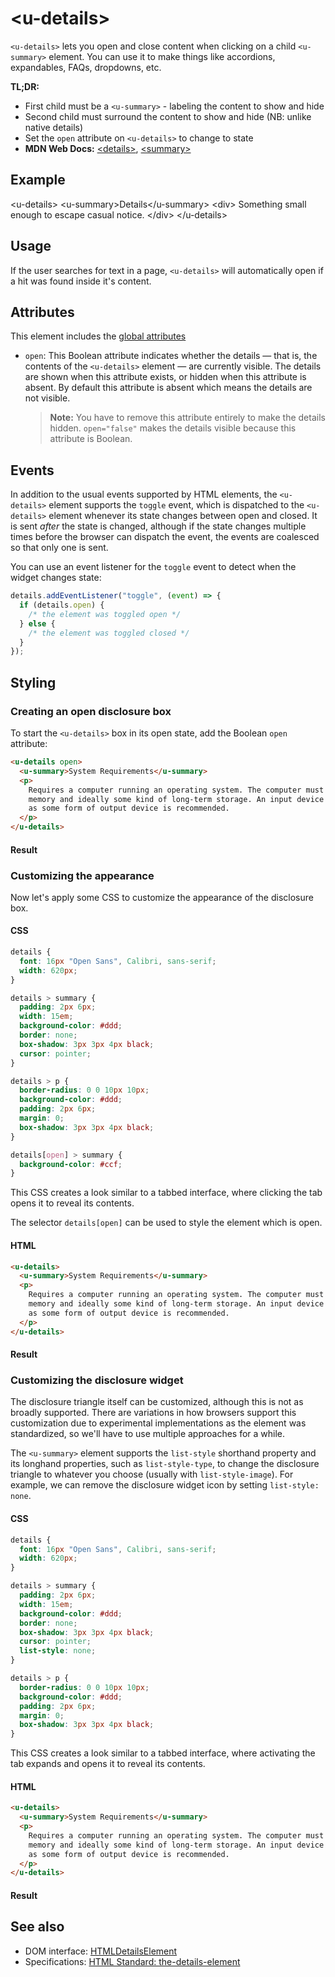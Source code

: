 # &lt;u-details&gt;
`<u-details>` lets you open and close content when clicking on a child `<u-summary>` element.
You can use it to make things like accordions, expandables, FAQs, dropdowns, etc.

**TL;DR:**
- First child must be a `<u-summary>` - labeling the content to show and hide
- Second child must surround the content to show and hide (NB: unlike native details)
- Set the `open` attribute on `<u-details>` to change to state
- **MDN Web Docs:** [&lt;details&gt;](https://developer.mozilla.org/en-US/docs/Web/HTML/Element/details),
[&lt;summary&gt;](https://developer.mozilla.org/en-US/docs/Web/HTML/Element/summary)

## Example
<Sandbox>
&lt;u-details&gt;
  &lt;u-summary&gt;Details&lt;/u-summary&gt;
  &lt;div&gt;
    Something small enough to escape casual notice.
  &lt;/div&gt;
&lt;/u-details&gt;
</Sandbox>

## Usage

If the user searches for text in a page, `<u-details>` will automatically open if a hit was found inside it's content.

## Attributes

This element includes the [global attributes](https://developer.mozilla.org/en-US/docs/Web/HTML/Global_attributes)

- `open`: This Boolean attribute indicates whether the details — that is, the contents of the `<u-details>` element — are currently visible. The details are shown when this attribute exists, or hidden when this attribute is absent. By default this attribute is absent which means the details are not visible.

    > **Note:** You have to remove this attribute entirely to make the details hidden. `open="false"` makes the details visible because this attribute is Boolean.

## Events

In addition to the usual events supported by HTML elements, the `<u-details>` element supports the `toggle` event, which is dispatched to the `<u-details>` element whenever its state changes between open and closed. It is sent _after_ the state is changed, although if the state changes multiple times before the browser can dispatch the event, the events are coalesced so that only one is sent.

You can use an event listener for the `toggle` event to detect when the widget changes state:

```js
details.addEventListener("toggle", (event) => {
  if (details.open) {
    /* the element was toggled open */
  } else {
    /* the element was toggled closed */
  }
});
```

## Styling

### Creating an open disclosure box

To start the `<u-details>` box in its open state, add the Boolean `open` attribute:

```html
<u-details open>
  <u-summary>System Requirements</u-summary>
  <p>
    Requires a computer running an operating system. The computer must have some
    memory and ideally some kind of long-term storage. An input device as well
    as some form of output device is recommended.
  </p>
</u-details>
```

#### Result

### Customizing the appearance

Now let's apply some CSS to customize the appearance of the disclosure box.

#### CSS

```css
details {
  font: 16px "Open Sans", Calibri, sans-serif;
  width: 620px;
}

details > summary {
  padding: 2px 6px;
  width: 15em;
  background-color: #ddd;
  border: none;
  box-shadow: 3px 3px 4px black;
  cursor: pointer;
}

details > p {
  border-radius: 0 0 10px 10px;
  background-color: #ddd;
  padding: 2px 6px;
  margin: 0;
  box-shadow: 3px 3px 4px black;
}

details[open] > summary {
  background-color: #ccf;
}
```

This CSS creates a look similar to a tabbed interface, where clicking the tab opens it to reveal its contents.

The selector `details[open]` can be used to style the element which is open.

#### HTML

```html
<u-details>
  <u-summary>System Requirements</u-summary>
  <p>
    Requires a computer running an operating system. The computer must have some
    memory and ideally some kind of long-term storage. An input device as well
    as some form of output device is recommended.
  </p>
</u-details>
```

#### Result

### Customizing the disclosure widget

The disclosure triangle itself can be customized, although this is not as broadly supported. There are variations in how browsers support this customization due to experimental implementations as the element was standardized, so we'll have to use multiple approaches for a while.

The `<u-summary>` element supports the `list-style` shorthand property and its longhand properties, such as `list-style-type`, to change the disclosure triangle to whatever you choose (usually with `list-style-image`). For example, we can remove the disclosure widget icon by setting `list-style: none`.

#### CSS

```css
details {
  font: 16px "Open Sans", Calibri, sans-serif;
  width: 620px;
}

details > summary {
  padding: 2px 6px;
  width: 15em;
  background-color: #ddd;
  border: none;
  box-shadow: 3px 3px 4px black;
  cursor: pointer;
  list-style: none;
}

details > p {
  border-radius: 0 0 10px 10px;
  background-color: #ddd;
  padding: 2px 6px;
  margin: 0;
  box-shadow: 3px 3px 4px black;
}
```

This CSS creates a look similar to a tabbed interface, where activating the tab expands and opens it to reveal its contents.

#### HTML

```html
<u-details>
  <u-summary>System Requirements</u-summary>
  <p>
    Requires a computer running an operating system. The computer must have some
    memory and ideally some kind of long-term storage. An input device as well
    as some form of output device is recommended.
  </p>
</u-details>
```

#### Result


## See also

- DOM interface: [HTMLDetailsElement](https://developer.mozilla.org/en-US/docs/Web/API/HTMLDetailsElement)
- Specifications: [HTML Standard: the-details-element](https://html.spec.whatwg.org/multipage/interactive-elements.html#the-details-element)